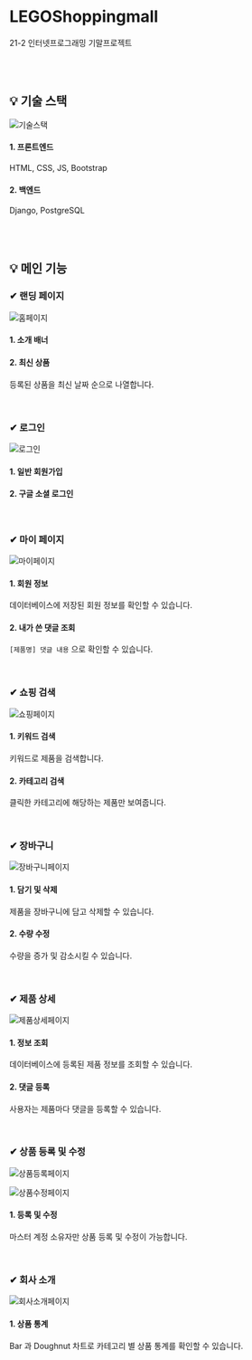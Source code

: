 # LEGOShoppingmall

21-2 인터넷프로그래밍 기말프로젝트

<br>
<br>

## 💡 기술 스택

![기술스택](https://user-images.githubusercontent.com/68561229/157880431-869a66e1-dd8e-442f-bf47-34a0c6c1f737.png)

#### 1. 프론트엔드

HTML, CSS, JS, Bootstrap

#### 2. 백엔드

Django, PostgreSQL

<br>
<br>

## 💡 메인 기능

### ✔ 랜딩 페이지

![홈페이지](https://user-images.githubusercontent.com/68561229/157876889-5c07d359-5ff6-43a0-b1b3-68a02c4fdb1d.png)

#### 1. 소개 배너

#### 2. 최신 상품

등록된 상품을 최신 날짜 순으로 나열합니다.

<br>

### ✔ 로그인

![로그인](https://user-images.githubusercontent.com/68561229/157876875-c118f482-6a3e-48ab-aab2-18371b7e61c0.png)

#### 1. 일반 회원가입

#### 2. 구글 소셜 로그인

<br>

### ✔ 마이 페이지

![마이페이지](https://user-images.githubusercontent.com/68561229/157876883-2358ca4f-ddc1-48e1-ac15-ec13b5ef8558.png)

#### 1. 회원 정보

데이터베이스에 저장된 회원 정보를 확인할 수 있습니다.

#### 2. 내가 쓴 댓글 조회

`[제품명] 댓글 내용` 으로 확인할 수 있습니다.

<br>

### ✔ 쇼핑 검색

![쇼핑페이지](https://user-images.githubusercontent.com/68561229/157882153-7cdd6da5-8bf3-43dd-a0a9-d159eab86239.gif)

#### 1. 키워드 검색

키워드로 제품을 검색합니다.

#### 2. 카테고리 검색

클릭한 카테고리에 해당하는 제품만 보여줍니다.

<br>

### ✔ 장바구니

![장바구니페이지](https://user-images.githubusercontent.com/68561229/157882166-e0315cef-c7db-44da-8aa3-8b9d10f86e0f.gif)

#### 1. 담기 및 삭제

제품을 장바구니에 담고 삭제할 수 있습니다.

#### 2. 수량 수정

수량을 증가 및 감소시킬 수 있습니다.

<br>

### ✔ 제품 상세

![제품상세페이지](https://user-images.githubusercontent.com/68561229/157882189-dfdb1395-e808-4ce7-9885-3c6dd0601b5a.gif)

#### 1. 정보 조회

데이터베이스에 등록된 제품 정보를 조회할 수 있습니다.

#### 2. 댓글 등록

사용자는 제품마다 댓글을 등록할 수 있습니다.

<br>

### ✔ 상품 등록 및 수정

![상품등록페이지](https://user-images.githubusercontent.com/68561229/157876885-cadc6eaf-db41-4be4-80ae-cc516d254af6.png)

![상품수정페이지](https://user-images.githubusercontent.com/68561229/157876886-9ea1615e-da00-4e48-92c9-32c19d734dc8.png)

#### 1. 등록 및 수정

마스터 계정 소유자만 상품 등록 및 수정이 가능합니다.

<br>

### ✔ 회사 소개

![회사소개페이지](https://user-images.githubusercontent.com/68561229/157882353-2679fcdd-f4b9-4b27-8a72-1e0a1ac2a35d.gif)

#### 1. 상품 통계

Bar 과 Doughnut 차트로 카테고리 별 상품 통계를 확인할 수 있습니다.
